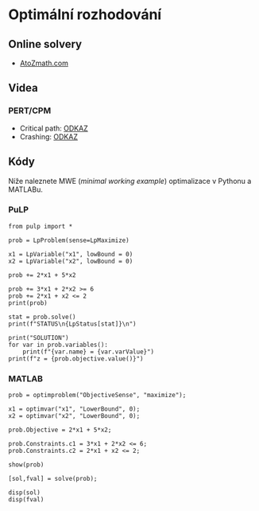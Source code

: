 # Optimální rozhodování

## Online solvery

- [AtoZmath.com](https://cbom.atozmath.com/Menu/CBomMenu.aspx)

## Videa

### PERT/CPM

- Critical path: [ODKAZ](https://youtu.be/-TDh-5n90vk)
- Crashing: [ODKAZ](https://youtu.be/zYnyGU9WSCk)

## Kódy

Níže naleznete MWE (*minimal working example*) optimalizace v Pythonu a MATLABu.

### PuLP

```
from pulp import *

prob = LpProblem(sense=LpMaximize)

x1 = LpVariable("x1", lowBound = 0)
x2 = LpVariable("x2", lowBound = 0)

prob += 2*x1 + 5*x2

prob += 3*x1 + 2*x2 >= 6
prob += 2*x1 + x2 <= 2
print(prob)

stat = prob.solve()
print(f"STATUS\n{LpStatus[stat]}\n")

print("SOLUTION")
for var in prob.variables():
    print(f"{var.name} = {var.varValue}")
print(f"z = {prob.objective.value()}")
```

### MATLAB

```
prob = optimproblem("ObjectiveSense", "maximize");

x1 = optimvar("x1", "LowerBound", 0);
x2 = optimvar("x2", "LowerBound", 0);

prob.Objective = 2*x1 + 5*x2;

prob.Constraints.c1 = 3*x1 + 2*x2 <= 6;
prob.Constraints.c2 = 2*x1 + x2 <= 2;

show(prob)

[sol,fval] = solve(prob);

disp(sol)
disp(fval)
```


